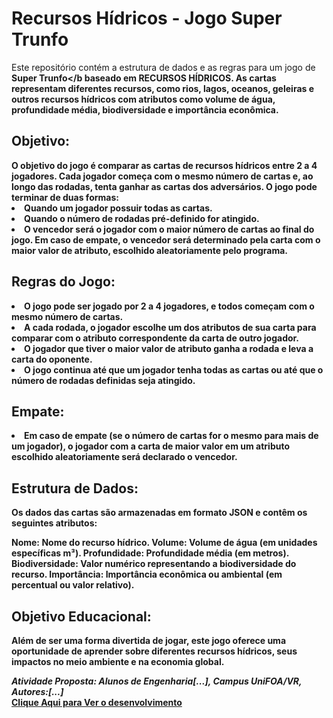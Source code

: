 <h1>Recursos Hídricos - Jogo Super Trunfo</h1>

Este repositório contém a estrutura de dados e as regras para um jogo de <b>Super Trunfo</b baseado em RECURSOS HÍDRICOS. As cartas representam diferentes recursos, como rios, lagos, oceanos, geleiras e outros recursos hídricos com atributos como volume de água, profundidade média, biodiversidade e importância econômica.

<h2>Objetivo:</h2>
O objetivo do jogo é comparar as cartas de recursos hídricos entre 2 a 4 jogadores. Cada jogador começa com o mesmo número de cartas e, ao longo das rodadas, tenta ganhar as cartas dos adversários. O jogo pode terminar de duas formas:
<lo>
<li>Quando um jogador possuir todas as cartas.</li>
<li>Quando o número de rodadas pré-definido for atingido.</li>
<li>O vencedor será o jogador com o maior número de cartas ao final do jogo. Em caso de empate, o vencedor será determinado pela carta com o maior valor de atributo, escolhido aleatoriamente pelo programa.</li>
</lo>
<h2>Regras do Jogo:</h2>
<lo>
<li>O jogo pode ser jogado por 2 a 4 jogadores, e todos começam com o mesmo número de cartas.</li>
<li>A cada rodada, o jogador escolhe um dos atributos de sua carta para comparar com o atributo correspondente da carta de outro jogador.</li>
<li>O jogador que tiver o maior valor de atributo ganha a rodada e leva a carta do oponente.</li>
<li>O jogo continua até que um jogador tenha todas as cartas ou até que o número de rodadas definidas seja atingido.</li>

<h2>Empate:</h2>
<li>Em caso de empate (se o número de cartas for o mesmo para mais de um jogador), o jogador com a carta de maior valor em um atributo escolhido aleatoriamente será declarado o vencedor.</li>

<h2>Estrutura de Dados:</h2>
Os dados das cartas são armazenadas em formato JSON e contêm os seguintes atributos:

<b>Nome:</b> Nome do recurso hídrico.
<b>Volume:</b> Volume de água (em unidades específicas m³).
<b>Profundidade:</b> Profundidade média (em metros).
<b>Biodiversidade:</b> Valor numérico representando a biodiversidade do recurso.
<b>Importância:</b> Importância econômica ou ambiental (em percentual ou valor relativo).

<h2>Objetivo Educacional:</h2>
Além de ser uma forma divertida de jogar, este jogo oferece uma oportunidade de aprender sobre diferentes recursos hídricos, seus impactos no meio ambiente e na economia global.

<i><b>Atividade Proposta: Alunos de Engenharia[...], Campus UniFOA/VR, Autores:[...]</b></i></br>
<a href="https://rhaianysouza.github.io/JogoTrunfo/Jogo do Trunfo/index.html">Clique Aqui para Ver o desenvolvimento</a>
